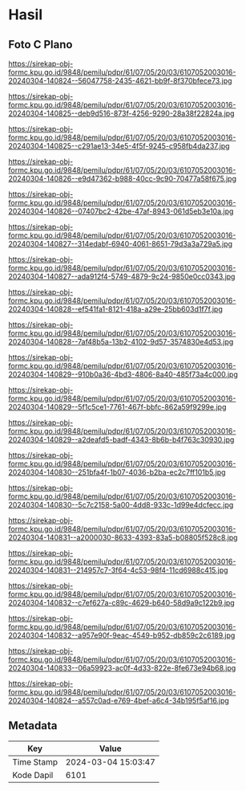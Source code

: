 # Hasil

## Foto C Plano

https://sirekap-obj-formc.kpu.go.id/9848/pemilu/pdpr/61/07/05/20/03/6107052003016-20240304-140824--56047758-2435-4621-bb9f-8f370bfece73.jpg

https://sirekap-obj-formc.kpu.go.id/9848/pemilu/pdpr/61/07/05/20/03/6107052003016-20240304-140825--deb9d516-873f-4256-9290-28a38f22824a.jpg

https://sirekap-obj-formc.kpu.go.id/9848/pemilu/pdpr/61/07/05/20/03/6107052003016-20240304-140825--c291ae13-34e5-4f5f-9245-c958fb4da237.jpg

https://sirekap-obj-formc.kpu.go.id/9848/pemilu/pdpr/61/07/05/20/03/6107052003016-20240304-140826--e9d47362-b988-40cc-9c90-70477a58f675.jpg

https://sirekap-obj-formc.kpu.go.id/9848/pemilu/pdpr/61/07/05/20/03/6107052003016-20240304-140826--07407bc2-42be-47af-8943-061d5eb3e10a.jpg

https://sirekap-obj-formc.kpu.go.id/9848/pemilu/pdpr/61/07/05/20/03/6107052003016-20240304-140827--314edabf-6940-4061-8651-79d3a3a729a5.jpg

https://sirekap-obj-formc.kpu.go.id/9848/pemilu/pdpr/61/07/05/20/03/6107052003016-20240304-140827--ada912f4-5749-4879-9c24-9850e0cc0343.jpg

https://sirekap-obj-formc.kpu.go.id/9848/pemilu/pdpr/61/07/05/20/03/6107052003016-20240304-140828--ef541fa1-8121-418a-a29e-25bb603d1f7f.jpg

https://sirekap-obj-formc.kpu.go.id/9848/pemilu/pdpr/61/07/05/20/03/6107052003016-20240304-140828--7af48b5a-13b2-4102-9d57-3574830e4d53.jpg

https://sirekap-obj-formc.kpu.go.id/9848/pemilu/pdpr/61/07/05/20/03/6107052003016-20240304-140829--910b0a36-4bd3-4806-8a40-485f73a4c000.jpg

https://sirekap-obj-formc.kpu.go.id/9848/pemilu/pdpr/61/07/05/20/03/6107052003016-20240304-140829--5f1c5ce1-7761-467f-bbfc-862a59f9299e.jpg

https://sirekap-obj-formc.kpu.go.id/9848/pemilu/pdpr/61/07/05/20/03/6107052003016-20240304-140829--a2deafd5-badf-4343-8b6b-b4f763c30930.jpg

https://sirekap-obj-formc.kpu.go.id/9848/pemilu/pdpr/61/07/05/20/03/6107052003016-20240304-140830--251bfa4f-1b07-4036-b2ba-ec2c7ff101b5.jpg

https://sirekap-obj-formc.kpu.go.id/9848/pemilu/pdpr/61/07/05/20/03/6107052003016-20240304-140830--5c7c2158-5a00-4dd8-933c-1d99e4dcfecc.jpg

https://sirekap-obj-formc.kpu.go.id/9848/pemilu/pdpr/61/07/05/20/03/6107052003016-20240304-140831--a2000030-8633-4393-83a5-b08805f528c8.jpg

https://sirekap-obj-formc.kpu.go.id/9848/pemilu/pdpr/61/07/05/20/03/6107052003016-20240304-140831--214957c7-3f64-4c53-98f4-11cd6988c415.jpg

https://sirekap-obj-formc.kpu.go.id/9848/pemilu/pdpr/61/07/05/20/03/6107052003016-20240304-140832--c7ef627a-c89c-4629-b640-58d9a9c122b9.jpg

https://sirekap-obj-formc.kpu.go.id/9848/pemilu/pdpr/61/07/05/20/03/6107052003016-20240304-140832--a957e90f-9eac-4549-b952-db859c2c6189.jpg

https://sirekap-obj-formc.kpu.go.id/9848/pemilu/pdpr/61/07/05/20/03/6107052003016-20240304-140833--06a59923-ac0f-4d33-822e-8fe673e94b68.jpg

https://sirekap-obj-formc.kpu.go.id/9848/pemilu/pdpr/61/07/05/20/03/6107052003016-20240304-140824--a557c0ad-e769-4bef-a6c4-34b195f5af16.jpg


## Metadata

| Key        | Value               |
| ---------- | ------------------- |
| Time Stamp | 2024-03-04 15:03:47 |
| Kode Dapil | 6101                |



